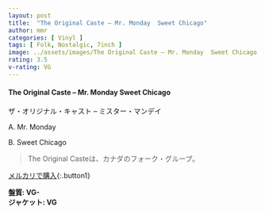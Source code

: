 ```yaml
---
layout: post
title:  "The Original Caste – Mr. Monday  Sweet Chicago"
author: mmr
categories: [ Vinyl ]
tags: [ Folk, Nostalgic, 7inch ]
image: ../assets/images/The Original Caste – Mr. Monday  Sweet Chicago.jpg
rating: 3.5
v-rating: VG
---
```


#### The Original Caste – Mr. Monday  Sweet Chicago

ザ・オリジナル・キャスト – ミスター・マンデイ

A. Mr. Monday

B. Sweet Chicago

> The Original Casteは、カナダのフォーク・グループ。

[メルカリで購入](https://jp.mercari.com/item/m75499615144){:.button1}

<div class="mt-4 mb-4 d-flex align-items-center">
<strong class="mr-1">盤質: VG-</strong>
</div>
<div class="mt-4 mb-4 d-flex align-items-center">
<strong class="mr-1">ジャケット: VG</strong>
</div>
